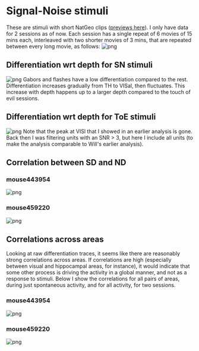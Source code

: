 # Signal-Noise stimuli
These are stimuli with short NatGeo clips ([previews here](https://www.dropbox.com/sh/l2ncpx3nfp9gzau/AAB_tUb2cBm-5W9fqVqfyh9ba?dl=0)). I only have data for 2 sessions as of now. Each session has a single repeat of 6 movies of 15 mins each, interleaved with two shorter movies of 3 mins, that are repeated between every long movie, as follows:
![png](SN_presentation.png)

## Differentiation wrt depth for SN stimuli
![png](SN_Df_depth.png)
Gabors and flashes have a low differentiation compared to the rest. Differentiation increases gradually from TH to VISal, then fluctuates. This increase with depth happens up to a larger depth compared to the touch of evil sessions.

## Differentiation wrt depth for ToE stimuli
![png](ToE_Df_depth.png)
Note that the peak at VISl that I showed in an earlier analysis is gone. Back then I was filtering units with an SNR > 3, but here I include all units (to make the analysis comparable to Will's earlier analysis).

## Correlation between SD and ND

### mouse443954
![png](mouse443954_SD_ND)

### mouse459220
![png](mouse459220_SD_ND)

## Correlations across areas
Looking at raw differentiation traces, it seems like there are reasonably strong correlations across areas. If correlations are high (especially between visual and hippocampal areas, for instance), it would indicate that some other process is driving the activity in a global manner, and not as a response to stimuli. Below I show the correlations for all pairs of areas, during just spontaneous activity, and for all activity, for two sessions.

### mouse443954
![png](mouse443954.png)

### mouse459220
![png](mouse459220.png)


